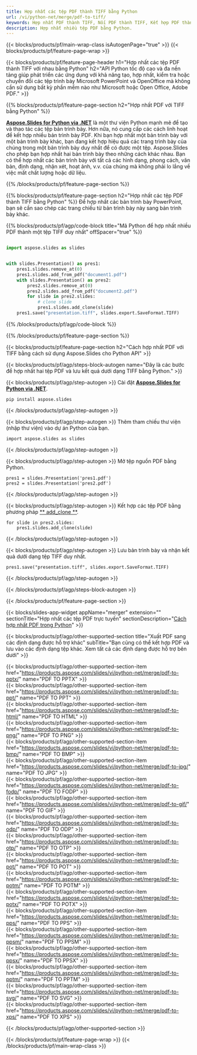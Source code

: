 ```yaml
---
title: Hợp nhất các tệp PDF thành TIFF bằng Python
url: /vi/python-net/merge/pdf-to-tiff/
keywords: Hợp nhất PDF thành TIFF, Nối PDF thành TIFF, Kết hợp PDF thành TIFF, PowerPoint, Bản trình bày, TIFF, Python, Aspose
description: Hợp nhất nhiều tệp PDF bằng Python.
---
```


{{< blocks/products/pf/main-wrap-class isAutogenPage="true" >}}
{{< blocks/products/pf/feature-page-wrap >}}

{{< blocks/products/pf/feature-page-header h1="Hợp nhất các tệp PDF thành TIFF với nhau bằng Python" h2="API Python tốc độ cao và đa nền tảng giúp phát triển các ứng dụng với khả năng tạo, hợp nhất, kiểm tra hoặc chuyển đổi các tệp trình bày Microsoft PowerPoint và OpenOffice mà không cần sử dụng bất kỳ phần mềm nào như Microsoft hoặc Open Office, Adobe PDF." >}}

{{% blocks/products/pf/feature-page-section h2="Hợp nhất PDF với TIFF bằng Python" %}}

[**Aspose.Slides for Python via .NET**](https://products.aspose.com/slides/vi/python-net/) là một thư viện Python mạnh mẽ để tạo và thao tác các tệp bản trình bày. Hơn nữa, nó cung cấp các cách linh hoạt để kết hợp nhiều bản trình bày PDF. Khi bạn hợp nhất một bản trình bày với một bản trình bày khác, bạn đang kết hợp hiệu quả các trang trình bày của chúng trong một bản trình bày duy nhất để có được một tệp. Aspose.Slides cho phép bạn hợp nhất hai bản trình bày theo những cách khác nhau. Bạn có thể hợp nhất các bản trình bày với tất cả các hình dạng, phong cách, văn bản, định dạng, nhận xét, hoạt ảnh, v.v. của chúng mà không phải lo lắng về việc mất chất lượng hoặc dữ liệu.

{{% /blocks/products/pf/feature-page-section %}}

{{% blocks/products/pf/feature-page-section  h2="Hợp nhất các tệp PDF thành TIFF bằng Python" %}}
Để hợp nhất các bản trình bày PowerPoint, bạn sẽ cần sao chép các trang chiếu từ bản trình bày này sang bản trình bày khác.

{{% blocks/products/pf/agp/code-block title="Mã Python để hợp nhất nhiều PDF thành một tệp TIFF duy nhất" offSpacer="true" %}}

```python

import aspose.slides as slides


with slides.Presentation() as pres1:
    pres1.slides.remove_at(0)
    pres1.slides.add_from_pdf("document1.pdf")
    with slides.Presentation() as pres2:
        pres2.slides.remove_at(0)
        pres2.slides.add_from_pdf("document2.pdf")
        for slide in pres2.slides:
            # clone slide
            pres1.slides.add_clone(slide)
    pres1.save("presentation.tiff", slides.export.SaveFormat.TIFF)
```


{{% /blocks/products/pf/agp/code-block %}}

{{% /blocks/products/pf/feature-page-section %}}

{{< blocks/products/pf/feature-page-section  h2="Cách hợp nhất PDF với TIFF bằng cách sử dụng Aspose.Slides cho Python API" >}}

{{< blocks/products/pf/agp/steps-block-autogen name="Đây là các bước để hợp nhất hai tệp PDF và lưu kết quả dưới dạng TIFF bằng Python." >}}

{{< blocks/products/pf/agp/step-autogen >}}
Cài đặt [**Aspose.Slides for Python via .NET**](https://products.aspose.com/slides/vi/python-net/).
```
pip install aspose.slides
```
{{< /blocks/products/pf/agp/step-autogen >}}

{{< blocks/products/pf/agp/step-autogen >}}
Thêm tham chiếu thư viện (nhập thư viện) vào dự án Python của bạn.
```
import aspose.slides as slides
```
{{< /blocks/products/pf/agp/step-autogen >}}

{{< blocks/products/pf/agp/step-autogen >}}
Mở tệp nguồn PDF bằng Python.
```
pres1 = slides.Presentation('pres1.pdf')
pres2 = slides.Presentation('pres2.pdf')
```
{{< /blocks/products/pf/agp/step-autogen >}}

{{< blocks/products/pf/agp/step-autogen >}}
Kết hợp các tệp PDF bằng phương pháp [** add_clone **](https://reference.aspose.com/slides/python-net/aspose.slides/islidecollection/#methods).
```
for slide in pres2.slides:
    pres1.slides.add_clone(slide)
```
{{< /blocks/products/pf/agp/step-autogen >}}

{{< blocks/products/pf/agp/step-autogen >}}
Lưu bản trình bày và nhận kết quả dưới dạng tệp TIFF duy nhất.
```
pres1.save("presentation.tiff", slides.export.SaveFormat.TIFF)
```

{{< /blocks/products/pf/agp/step-autogen >}}

{{< /blocks/products/pf/agp/steps-block-autogen >}}

{{< /blocks/products/pf/feature-page-section >}}

{{< blocks/slides-app-widget  appName="merger" extension="" sectionTitle="Hợp nhất các tệp PDF trực tuyến" sectionDescription="[Cách hợp nhất PDF trong Python](https://products.aspose.com/slides/vi/python-net/merge/pdf/)" >}}

{{< blocks/products/pf/agp/other-supported-section title="Xuất PDF sang các định dạng được hỗ trợ khác" subTitle="Bạn cũng có thể kết hợp PDF và lưu vào các định dạng tệp khác. Xem tất cả các định dạng được hỗ trợ bên dưới" >}}

{{< blocks/products/pf/agp/other-supported-section-item href="https://products.aspose.com/slides/vi/python-net/merge/pdf-to-pptx/" name="PDF TO PPTX" >}}  
{{< blocks/products/pf/agp/other-supported-section-item href="https://products.aspose.com/slides/vi/python-net/merge/pdf-to-ppt/" name="PDF TO PPT" >}}  
{{< blocks/products/pf/agp/other-supported-section-item href="https://products.aspose.com/slides/vi/python-net/merge/pdf-to-html/" name="PDF TO HTML" >}}  
{{< blocks/products/pf/agp/other-supported-section-item href="https://products.aspose.com/slides/vi/python-net/merge/pdf-to-png/" name="PDF TO PNG" >}}  
{{< blocks/products/pf/agp/other-supported-section-item href="https://products.aspose.com/slides/vi/python-net/merge/pdf-to-bmp/" name="PDF TO BMP" >}}  
{{< blocks/products/pf/agp/other-supported-section-item href="https://products.aspose.com/slides/vi/python-net/merge/pdf-to-jpg/" name="PDF TO JPG" >}}  
{{< blocks/products/pf/agp/other-supported-section-item href="https://products.aspose.com/slides/vi/python-net/merge/pdf-to-fodp/" name="PDF TO FODP" >}}  
{{< blocks/products/pf/agp/other-supported-section-item href="https://products.aspose.com/slides/vi/python-net/merge/pdf-to-gif/" name="PDF TO GIF" >}}  
{{< blocks/products/pf/agp/other-supported-section-item href="https://products.aspose.com/slides/vi/python-net/merge/pdf-to-odp/" name="PDF TO ODP" >}}  
{{< blocks/products/pf/agp/other-supported-section-item href="https://products.aspose.com/slides/vi/python-net/merge/pdf-to-otp/" name="PDF TO OTP" >}}  
{{< blocks/products/pf/agp/other-supported-section-item href="https://products.aspose.com/slides/vi/python-net/merge/pdf-to-pot/" name="PDF TO POT" >}}  
{{< blocks/products/pf/agp/other-supported-section-item href="https://products.aspose.com/slides/vi/python-net/merge/pdf-to-potm/" name="PDF TO POTM" >}}  
{{< blocks/products/pf/agp/other-supported-section-item href="https://products.aspose.com/slides/vi/python-net/merge/pdf-to-potx/" name="PDF TO POTX" >}}  
{{< blocks/products/pf/agp/other-supported-section-item href="https://products.aspose.com/slides/vi/python-net/merge/pdf-to-pps/" name="PDF TO PPS" >}}  
{{< blocks/products/pf/agp/other-supported-section-item href="https://products.aspose.com/slides/vi/python-net/merge/pdf-to-ppsm/" name="PDF TO PPSM" >}}  
{{< blocks/products/pf/agp/other-supported-section-item href="https://products.aspose.com/slides/vi/python-net/merge/pdf-to-ppsx/" name="PDF TO PPSX" >}}  
{{< blocks/products/pf/agp/other-supported-section-item href="https://products.aspose.com/slides/vi/python-net/merge/pdf-to-pptm/" name="PDF TO PPTM" >}}  
{{< blocks/products/pf/agp/other-supported-section-item href="https://products.aspose.com/slides/vi/python-net/merge/pdf-to-svg/" name="PDF TO SVG" >}}  
{{< blocks/products/pf/agp/other-supported-section-item href="https://products.aspose.com/slides/vi/python-net/merge/pdf-to-xps/" name="PDF TO XPS" >}}  


{{< /blocks/products/pf/agp/other-supported-section >}}

{{< /blocks/products/pf/feature-page-wrap >}}
{{< /blocks/products/pf/main-wrap-class >}}